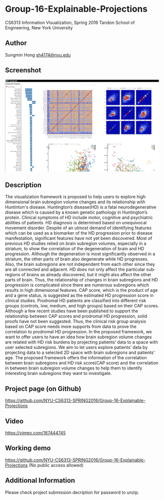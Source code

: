 # Group-16-Explainable-Projections
CS6313 Information Visualization, Spring 2016
Tandon School of Engineering, New York University

## Author

Sungmin Hong sh4174@nyu.edu

## Screenshot 

![Alt text](/InfoVisFinal.png?raw=true "Screenshot")

## Description

The visualization framework is proposed to help users to explore high dimensional brain subregion volume changes and its relationship with Huntinton's disease.
Huntington’s disease(HD) is a fatal neurodegenerative disease which is caused by a known 
genetic pathology in Huntington’s protein. Clinical symptoms of HD include motor, cognitive 
and psychiatric abilities of patients. HD diagnosis is determined based on unequivocal 
movement disorder. Despite of an utmost demand of identifying features which can be used 
as a biomarker of the HD progression prior to disease manifestation, significant features 
have not yet been discovered. Most of previous HD studies relied on brain sub­region 
volumes, especially in a striatum, to show the correlation of the degeneration of brain and 
HD progression. Although the degeneration is most significantly observed in a striatum, the 
other parts of brain also degenerate while HD progresses. Also, the brain sub­regions are 
not independent from each other since they are all connected and adjacent. HD does not 
only affect the particular sub­regions of brains as already discovered, but it might also affect 
the other parts of brain. Thus, the relationship of changes in brain sub­regions and HD 
progression is complicated since there are numerous sub­regions which results in high 
dimensional features. CAP score, which is the product of age and a gene status, is suggested 
as the estimated HD progression score in clinical studies. Prodromal HD patients are classified 
into different risk groups (controls, low, medium, and high groups) based on their CAP scores. 
Although a few recent studies have been published to support the relationship between CAP 
scores and prodromal HD progression, solid proofs have not been suggested. Thus, the clinical 
risk group analysis based on CAP score needs more supports from data to prove the correlation 
to prodromal HD progression. 
 In the proposed framework, we want to offer users to have an idea how brain subregion volume 
changes are related with HD risk burdens by projecting patients’ data to a space with user 
selected subregions. We aim to let users explore patients’ data by projecting data to a selected 
2D space with brain subregions and patients’ age. The proposed framework offers the 
information of the correlation between brain subregions and HD risk score(CAP score) and the 
correlation in between brain subregion volume changes to help them to identify interesting brain 
subregions they want to investigate. 


## Project page (on Github) 
https://github.com/NYU-CS6313-SPRING2016/Group-16-Explainable-Projections

## Video
https://vimeo.com/167444745 


## Working demo
https://github.com/NYU-CS6313-SPRING2016/Group-16-Explainable-Projections
(No public access allowed)


## Additional Information
Please check project submission decription for password to unzip. 

